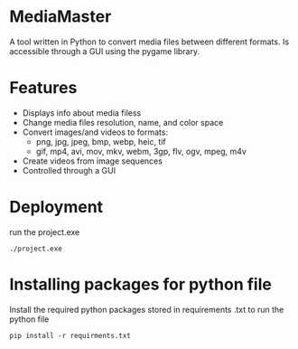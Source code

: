 # MediaMaster

A tool written in Python to convert media files between different formats. Is accessible through a GUI using the pygame library.

# Features

- Displays info about media filess
- Change media files resolution, name, and color space
- Convert images/and videos to formats:
    - png, jpg, jpeg, bmp, webp, heic, tif
    - gif, mp4, avi, mov, mkv, webm, 3gp, flv, ogv, mpeg, m4v
- Create videos from image sequences
- Controlled through a GUI

# Deployment

run the project.exe

    ./project.exe

# Installing packages for python file

Install the required python packages stored in requirements .txt to run the python file

    pip install -r requirments.txt
